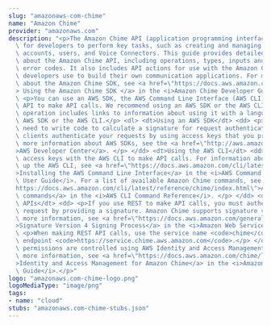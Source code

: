 ```yaml
---
slug: "amazonaws-com-chime"
name: "Amazon Chime"
provider: "amazonaws.com"
description: "<p>The Amazon Chime API (application programming interface) is designed\
  \ for developers to perform key tasks, such as creating and managing Amazon Chime\
  \ accounts, users, and Voice Connectors. This guide provides detailed information\
  \ about the Amazon Chime API, including operations, types, inputs and outputs, and\
  \ error codes. It also includes API actions for use with the Amazon Chime SDK, which\
  \ developers use to build their own communication applications. For more information\
  \ about the Amazon Chime SDK, see <a href=\"https://docs.aws.amazon.com/chime/latest/dg/meetings-sdk.html\"\
  > Using the Amazon Chime SDK </a> in the <i>Amazon Chime Developer Guide</i>.</p>\
  \ <p>You can use an AWS SDK, the AWS Command Line Interface (AWS CLI), or the REST\
  \ API to make API calls. We recommend using an AWS SDK or the AWS CLI. Each API\
  \ operation includes links to information about using it with a language-specific\
  \ AWS SDK or the AWS CLI.</p> <dl> <dt>Using an AWS SDK</dt> <dd> <p> You don't\
  \ need to write code to calculate a signature for request authentication. The SDK\
  \ clients authenticate your requests by using access keys that you provide. For\
  \ more information about AWS SDKs, see the <a href=\"http://aws.amazon.com/developer/\"\
  >AWS Developer Center</a>. </p> </dd> <dt>Using the AWS CLI</dt> <dd> <p>Use your\
  \ access keys with the AWS CLI to make API calls. For information about setting\
  \ up the AWS CLI, see <a href=\"https://docs.aws.amazon.com/cli/latest/userguide/installing.html\"\
  >Installing the AWS Command Line Interface</a> in the <i>AWS Command Line Interface\
  \ User Guide</i>. For a list of available Amazon Chime commands, see the <a href=\"\
  https://docs.aws.amazon.com/cli/latest/reference/chime/index.html\">Amazon Chime\
  \ commands</a> in the <i>AWS CLI Command Reference</i>. </p> </dd> <dt>Using REST\
  \ APIs</dt> <dd> <p>If you use REST to make API calls, you must authenticate your\
  \ request by providing a signature. Amazon Chime supports signature version 4. For\
  \ more information, see <a href=\"https://docs.aws.amazon.com/general/latest/gr/signature-version-4.html\"\
  >Signature Version 4 Signing Process</a> in the <i>Amazon Web Services General Reference</i>.</p>\
  \ <p>When making REST API calls, use the service name <code>chime</code> and REST\
  \ endpoint <code>https://service.chime.aws.amazon.com</code>.</p> </dd> </dl> <p>Administrative\
  \ permissions are controlled using AWS Identity and Access Management (IAM). For\
  \ more information, see <a href=\"https://docs.aws.amazon.com/chime/latest/ag/security-iam.html\"\
  >Identity and Access Management for Amazon Chime</a> in the <i>Amazon Chime Administration\
  \ Guide</i>.</p>"
logo: "amazonaws.com-chime-logo.png"
logoMediaType: "image/png"
tags:
- name: "cloud"
stubs: "amazonaws.com-chime-stubs.json"
---
```

